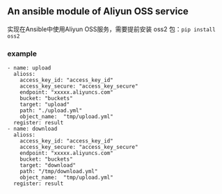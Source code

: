 An ansible module of Aliyun OSS service
---
实现在Ansible中使用Aliyun OSS服务，需要提前安装 oss2 包：`pip install oss2`

### example

```
- name: upload
  alioss:
    access_key_id: "access_key_id"
    access_key_secure: "access_key_secure"
    endpoint: "xxxxx.aliyuncs.com"
    bucket: "buckets"
    target: "upload"
    path: "./upload.yml"
    object_name:  "tmp/upload.yml"
  register: result
- name: download
  alioss:
    access_key_id: "access_key_id"
    access_key_secure: "access_key_secure"
    endpoint: "xxxxx.aliyuncs.com"
    bucket: "buckets"
    target: "download"
    path: "/tmp/download.yml"
    object_name:  "tmp/upload.yml"
  register: result
```
